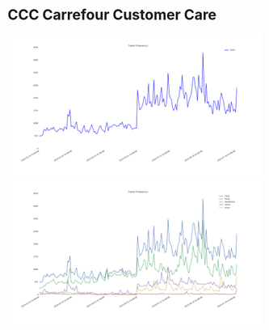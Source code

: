 # CCC Carrefour Customer Care


![alt tag](https://raw.githubusercontent.com/imanis/ccc/master/export%20TweetAnalysis/post_freq.png?token=ABfBNhzKJUNRGJwmcpGq-Ca0vNsTa0Rmks5X7xK1wA%3D%3D)
![alt tag](https://raw.githubusercontent.com/imanis/ccc/master/export%20TweetAnalysis/ter_freq.png?token=ABfBNlbROoC37DRrKtpf01kfE2yIeFcnks5X7xLLwA%3D%3D)

